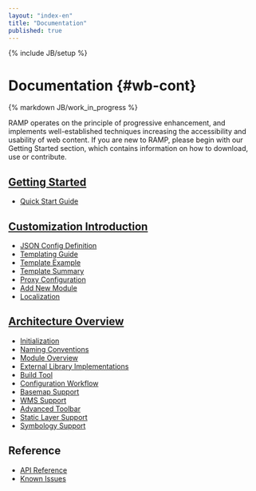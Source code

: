 ```yaml
---
layout: "index-en"
title: "Documentation"
published: true
---
```


{% include JB/setup %}

# Documentation {#wb-cont}

{% markdown JB/work_in_progress %}

RAMP operates on the principle of progressive enhancement, and implements well-established techniques increasing the accessibility and usability of web content. If you are new to RAMP, please begin with our Getting Started section, which contains information on how to download, use or contribute.

## [Getting Started](started-en.html)
* [Quick Start Guide](quick-start-en.html)

## [Customization Introduction](ramp-customization-intro-en.html)
* [JSON Config Definition](json-config-en.html)
* [Templating Guide](template-guide-en.html)
* [Template Example](template-example-en.html)
* [Template Summary](template-summary-en.html)
* [Proxy Configuration](proxy.html)
* [Add New Module](add-new-module.html)
* [Localization](locale-en.html)

## [Architecture Overview](architecture-overview-en.html)
* [Initialization](dojo-setup-en.html)
* [Naming Conventions](namingconventions-en.html)
* [Module Overview](module-overview-en.html)
* [External Library Implementations](external-libraries-en.html)
* [Build Tool](build-tool-en.html)
* [Configuration Workflow](configuration-flow-en.html)
* [Basemap Support](basemap-support-en.html)
* [WMS Support](wms-support-en.html)
* [Advanced Toolbar](advanced-toolbar-en.html)
* [Static Layer Support](static-layer-support-en.html)
* [Symbology Support](symbology-en.html)


## Reference
* [API Reference](/api/index-en.html)
* [Known Issues](known-issues-en.html)